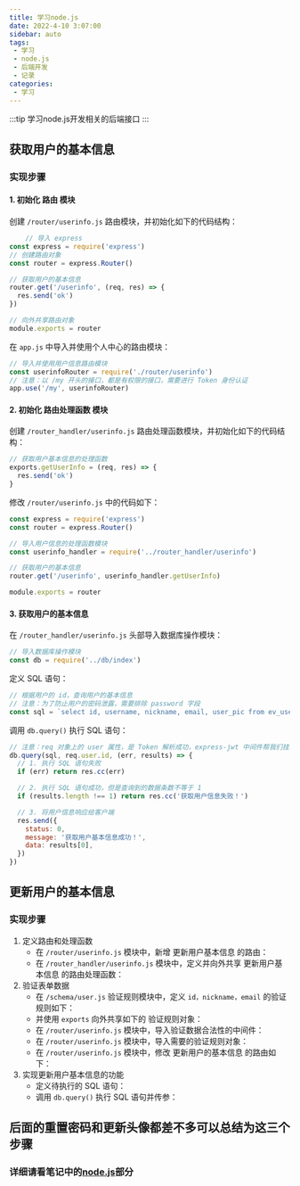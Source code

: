 ```yaml
---
title: 学习node.js
date: 2022-4-10 3:07:00
sidebar: auto
tags:
 - 学习
 - node.js
 - 后端开发
 - 记录
categories: 
 - 学习
---
```


:::tip
学习node.js开发相关的后端接口
:::

<!-- more -->

## 获取用户的基本信息

### 实现步骤

#### 1. 初始化 路由 模块

创建 `/router/userinfo.js` 路由模块，并初始化如下的代码结构：

```js
    // 导入 express
const express = require('express')
// 创建路由对象
const router = express.Router()

// 获取用户的基本信息
router.get('/userinfo', (req, res) => {
  res.send('ok')
})

// 向外共享路由对象
module.exports = router
```

在 `app.js` 中导入并使用个人中心的路由模块：

```js
// 导入并使用用户信息路由模块
const userinfoRouter = require('./router/userinfo')
// 注意：以 /my 开头的接口，都是有权限的接口，需要进行 Token 身份认证
app.use('/my', userinfoRouter)

```

#### 2. 初始化 路由处理函数 模块

创建 `/router_handler/userinfo.js` 路由处理函数模块，并初始化如下的代码结构：

```js
// 获取用户基本信息的处理函数
exports.getUserInfo = (req, res) => {
  res.send('ok')
}
```

修改 `/router/userinfo.js` 中的代码如下：

```js
const express = require('express')
const router = express.Router()

// 导入用户信息的处理函数模块
const userinfo_handler = require('../router_handler/userinfo')

// 获取用户的基本信息
router.get('/userinfo', userinfo_handler.getUserInfo)

module.exports = router
```

#### 3. 获取用户的基本信息

在 `/router_handler/userinfo.js` 头部导入数据库操作模块：

```js
// 导入数据库操作模块
const db = require('../db/index')
```

定义 SQL 语句：

```js
// 根据用户的 id，查询用户的基本信息
// 注意：为了防止用户的密码泄露，需要排除 password 字段
const sql = `select id, username, nickname, email, user_pic from ev_users where id=?`
```

调用 `db.query()` 执行 SQL 语句：

```js
// 注意：req 对象上的 user 属性，是 Token 解析成功，express-jwt 中间件帮我们挂载上去的
db.query(sql, req.user.id, (err, results) => {
  // 1. 执行 SQL 语句失败
  if (err) return res.cc(err)

  // 2. 执行 SQL 语句成功，但是查询到的数据条数不等于 1
  if (results.length !== 1) return res.cc('获取用户信息失败！')

  // 3. 将用户信息响应给客户端
  res.send({
    status: 0,
    message: '获取用户基本信息成功！',
    data: results[0],
  })
})
```

## 更新用户的基本信息

### 实现步骤

1. 定义路由和处理函数
    - 在 `/router/userinfo.js` 模块中，新增 更新用户基本信息 的路由：
    - 在 `/router_handler/userinfo.js` 模块中，定义并向外共享 更新用户基本信息 的路由处理函数：
2. 验证表单数据
    - 在 `/schema/user.js` 验证规则模块中，定义 `id，nickname，email` 的验证规则如下：
    - 并使用 `exports` 向外共享如下的 验证规则对象：
    - 在 `/router/userinfo.js` 模块中，导入验证数据合法性的中间件：
    - 在 `/router/userinfo.js` 模块中，导入需要的验证规则对象：
    - 在 `/router/userinfo.js` 模块中，修改 更新用户的基本信息 的路由如下：
3. 实现更新用户基本信息的功能
    - 定义待执行的 SQL 语句：
    - 调用 `db.query()` 执行 SQL 语句并传参：

## 后面的重置密码和更新头像都差不多可以总结为这三个步骤

### 详细请看笔记中的[node.js](https://xiol-liang.github.io/xiolblog/front_notes/nodejs/ev_api_server.html#_3-2-%E6%9B%B4%E6%96%B0%E7%94%A8%E6%88%B7%E7%9A%84%E5%9F%BA%E6%9C%AC%E4%BF%A1%E6%81%AF)部分